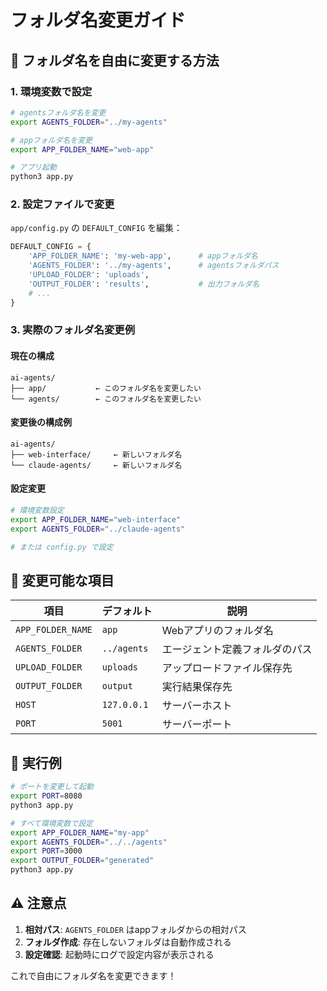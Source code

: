 # フォルダ名変更ガイド

## 📁 フォルダ名を自由に変更する方法

### 1. 環境変数で設定

```bash
# agentsフォルダ名を変更
export AGENTS_FOLDER="../my-agents"

# appフォルダ名を変更  
export APP_FOLDER_NAME="web-app"

# アプリ起動
python3 app.py
```

### 2. 設定ファイルで変更

`app/config.py` の `DEFAULT_CONFIG` を編集：

```python
DEFAULT_CONFIG = {
    'APP_FOLDER_NAME': 'my-web-app',      # appフォルダ名
    'AGENTS_FOLDER': '../my-agents',      # agentsフォルダパス
    'UPLOAD_FOLDER': 'uploads',
    'OUTPUT_FOLDER': 'results',           # 出力フォルダ名
    # ...
}
```

### 3. 実際のフォルダ名変更例

#### 現在の構成
```
ai-agents/
├── app/           ← このフォルダ名を変更したい
└── agents/        ← このフォルダ名を変更したい
```

#### 変更後の構成例
```
ai-agents/
├── web-interface/     ← 新しいフォルダ名
└── claude-agents/     ← 新しいフォルダ名
```

#### 設定変更
```bash
# 環境変数設定
export APP_FOLDER_NAME="web-interface"
export AGENTS_FOLDER="../claude-agents"

# または config.py で設定
```

## 🎯 変更可能な項目

| 項目 | デフォルト | 説明 |
|------|------------|------|
| `APP_FOLDER_NAME` | `app` | Webアプリのフォルダ名 |
| `AGENTS_FOLDER` | `../agents` | エージェント定義フォルダのパス |
| `UPLOAD_FOLDER` | `uploads` | アップロードファイル保存先 |
| `OUTPUT_FOLDER` | `output` | 実行結果保存先 |
| `HOST` | `127.0.0.1` | サーバーホスト |
| `PORT` | `5001` | サーバーポート |

## 🚀 実行例

```bash
# ポートを変更して起動
export PORT=8080
python3 app.py

# すべて環境変数で設定
export APP_FOLDER_NAME="my-app"
export AGENTS_FOLDER="../../agents"
export PORT=3000
export OUTPUT_FOLDER="generated"
python3 app.py
```

## ⚠️ 注意点

1. **相対パス**: `AGENTS_FOLDER` はappフォルダからの相対パス
2. **フォルダ作成**: 存在しないフォルダは自動作成される
3. **設定確認**: 起動時にログで設定内容が表示される

これで自由にフォルダ名を変更できます！